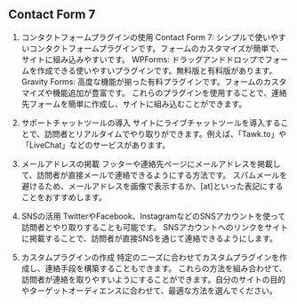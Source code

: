 ## Contact Form 7
1. コンタクトフォームプラグインの使用
Contact Form 7: シンプルで使いやすいコンタクトフォームプラグインです。フォームのカスタマイズが簡単で、サイトに組み込みやすいです。
WPForms: ドラッグアンドドロップでフォームを作成できる使いやすいプラグインです。無料版と有料版があります。
Gravity Forms: 高度な機能が揃った有料プラグインです。フォームのカスタマイズや機能追加が豊富です。
これらのプラグインを使用することで、連絡先フォームを簡単に作成し、サイトに組み込むことができます。

2. サポートチャットツールの導入
サイトにライブチャットツールを導入することで、訪問者とリアルタイムでやり取りができます。例えば、「Tawk.to」や「LiveChat」などのサービスがあります。
3. メールアドレスの掲載
フッターや連絡先ページにメールアドレスを掲載して、訪問者が直接メールで連絡できるようにする方法です。
スパムメールを避けるため、メールアドレスを画像で表示するか、[at]といった表記にすることをおすすめします。
4. SNSの活用
TwitterやFacebook、InstagramなどのSNSアカウントを使って訪問者とやり取りすることも可能です。
SNSアカウントへのリンクをサイトに掲載することで、訪問者が直接SNSを通じて連絡できるようにします。
5. カスタムプラグインの作成
特定のニーズに合わせてカスタムプラグインを作成し、連絡手段を構築することもできます。
これらの方法を組み合わせて、訪問者が連絡を取りやすいようにすることができます。自分のサイトの目的やターゲットオーディエンスに合わせて、最適な方法を選んでください。
